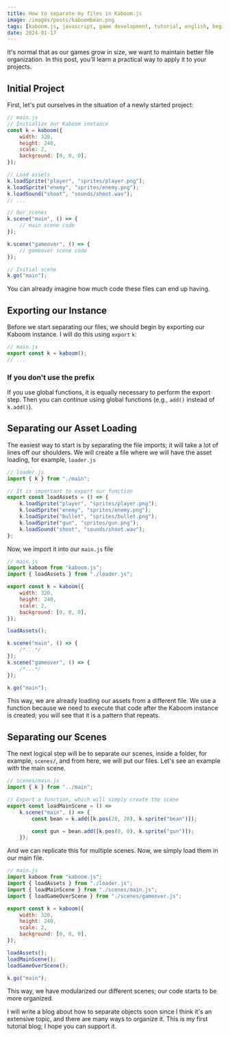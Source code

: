 ```yaml
---
title: How to separate my files in Kaboom.js
image: /images/posts/kaboombean.png
tags: [kaboom.js, javascript, game development, tutorial, english, beginner]
date: 2024-01-17
---
```


It's normal that as our games grow in size, we want to maintain better file
organization. In this post, you'll learn a practical way to apply it to your
projects.

## Initial Project

First, let's put ourselves in the situation of a newly started project:

```js
// main.js
// Initialize our Kaboom instance
const k = kaboom({
	width: 320,
	height: 240,
	scale: 2,
	background: [0, 0, 0],
});

// Load assets
k.loadSprite("player", "sprites/player.png");
k.loadSprite("enemy", "sprites/enemy.png");
k.loadSound("shoot", "sounds/shoot.wav");
// ...

// Our scenes
k.scene("main", () => {
	// main scene code
});

k.scene("gameover", () => {
	// gameover scene code
});

// Initial scene
k.go("main");
```

You can already imagine how much code these files can end up having.

## Exporting our Instance

Before we start separating our files, we should begin by exporting our Kaboom
instance. I will do this using `export` `k`:

```js
// main.js
export const k = kaboom();
// ...
```

### If you don't use the prefix

If you use global functions, it is equally necessary to perform the export step.
Then you can continue using global functions (e.g., `add()` instead of
`k.add()`).

## Separating our Asset Loading

The easiest way to start is by separating the file imports; it will take a lot
of lines off our shoulders. We will create a file where we will have the asset
loading, for example, `loader.js`

```js
// loader.js
import { k } from "./main";

// It is important to export our function
export const loadAssets = () => {
	k.loadSprite("player", "sprites/player.png");
	k.loadSprite("enemy", "sprites/enemy.png");
	k.loadSprite("bullet", "sprites/bullet.png");
	k.loadSprite("gun", "sprites/gun.png");
	k.loadSound("shoot", "sounds/shoot.wav");
};
```

Now, we import it into our `main.js` file

```js
// main.js
import kaboom from "kaboom.js";
import { loadAssets } from "./loader.js";

export const k = kaboom({
	width: 320,
	height: 240,
	scale: 2,
	background: [0, 0, 0],
});

loadAssets();

k.scene("main", () => {
	/*...*/
});
k.scene("gameover", () => {
	/*...*/
});

k.go("main");
```

This way, we are already loading our assets from a different file. We use a
function because we need to execute that code after the Kaboom instance is
created; you will see that it is a pattern that repeats.

## Separating our Scenes

The next logical step will be to separate our scenes, inside a folder, for
example, `scenes/`, and from here, we will put our files. Let's see an example
with the main scene.

```js
// scenes/main.js
import { k } from "../main";

// Export a function, which will simply create the scene
export const loadMainScene = () =>
	k.scene("main", () => {
		const bean = k.add([k.pos(20, 20), k.sprite("bean")]);

		const gun = bean.add([k.pos(0, 0), k.sprite("gun")]);
	});
```

And we can replicate this for multiple scenes. Now, we simply load them in our
main file.

```js
// main.js
import kaboom from "kaboom.js";
import { loadAssets } from "./loader.js";
import { loadMainScene } from "./scenes/main.js";
import { loadGameOverScene } from "./scenes/gameover.js";

export const k = kaboom({
	width: 320,
	height: 240,
	scale: 2,
	background: [0, 0, 0],
});

loadAssets();
loadMainScene();
loadGameOverScene();

k.go("main");
```

This way, we have modularized our different scenes; our code starts to be more
organized.

I will write a blog about how to separate objects soon since I think it's an
extensive topic, and there are many ways to organize it. This is my first
tutorial blog; I hope you can support it.
